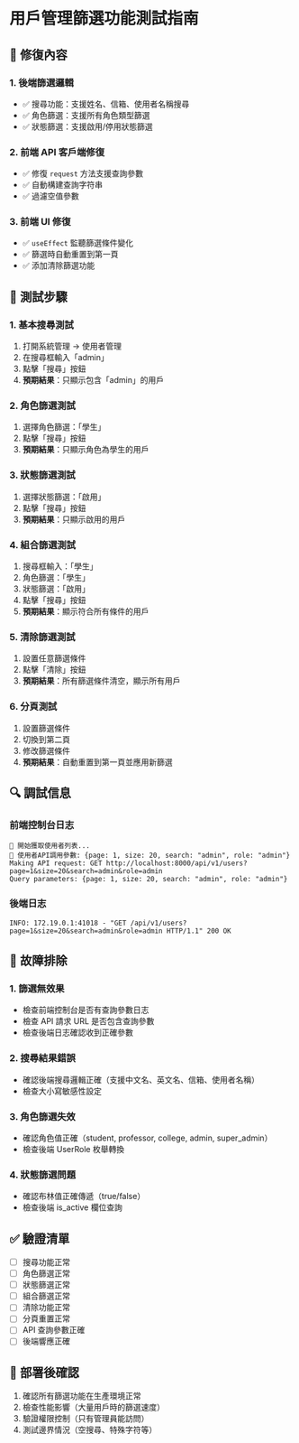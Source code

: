 # 用戶管理篩選功能測試指南

## 🔧 修復內容

### 1. 後端篩選邏輯
- ✅ 搜尋功能：支援姓名、信箱、使用者名稱搜尋
- ✅ 角色篩選：支援所有角色類型篩選
- ✅ 狀態篩選：支援啟用/停用狀態篩選

### 2. 前端 API 客戶端修復
- ✅ 修復 `request` 方法支援查詢參數
- ✅ 自動構建查詢字符串
- ✅ 過濾空值參數

### 3. 前端 UI 修復
- ✅ `useEffect` 監聽篩選條件變化
- ✅ 篩選時自動重置到第一頁
- ✅ 添加清除篩選功能

## 🧪 測試步驟

### 1. 基本搜尋測試
1. 打開系統管理 → 使用者管理
2. 在搜尋框輸入「admin」
3. 點擊「搜尋」按鈕
4. **預期結果**：只顯示包含「admin」的用戶

### 2. 角色篩選測試
1. 選擇角色篩選：「學生」
2. 點擊「搜尋」按鈕
3. **預期結果**：只顯示角色為學生的用戶

### 3. 狀態篩選測試
1. 選擇狀態篩選：「啟用」
2. 點擊「搜尋」按鈕
3. **預期結果**：只顯示啟用的用戶

### 4. 組合篩選測試
1. 搜尋框輸入：「學生」
2. 角色篩選：「學生」
3. 狀態篩選：「啟用」
4. 點擊「搜尋」按鈕
5. **預期結果**：顯示符合所有條件的用戶

### 5. 清除篩選測試
1. 設置任意篩選條件
2. 點擊「清除」按鈕
3. **預期結果**：所有篩選條件清空，顯示所有用戶

### 6. 分頁測試
1. 設置篩選條件
2. 切換到第二頁
3. 修改篩選條件
4. **預期結果**：自動重置到第一頁並應用新篩選

## 🔍 調試信息

### 前端控制台日志
```
🔄 開始獲取使用者列表...
📡 使用者API調用參數: {page: 1, size: 20, search: "admin", role: "admin"}
Making API request: GET http://localhost:8000/api/v1/users?page=1&size=20&search=admin&role=admin
Query parameters: {page: 1, size: 20, search: "admin", role: "admin"}
```

### 後端日志
```
INFO: 172.19.0.1:41018 - "GET /api/v1/users?page=1&size=20&search=admin&role=admin HTTP/1.1" 200 OK
```

## 🐛 故障排除

### 1. 篩選無效果
- 檢查前端控制台是否有查詢參數日志
- 檢查 API 請求 URL 是否包含查詢參數
- 檢查後端日志確認收到正確參數

### 2. 搜尋結果錯誤
- 確認後端搜尋邏輯正確（支援中文名、英文名、信箱、使用者名稱）
- 檢查大小寫敏感性設定

### 3. 角色篩選失效
- 確認角色值正確（student, professor, college, admin, super_admin）
- 檢查後端 UserRole 枚舉轉換

### 4. 狀態篩選問題
- 確認布林值正確傳遞（true/false）
- 檢查後端 is_active 欄位查詢

## ✅ 驗證清單

- [ ] 搜尋功能正常
- [ ] 角色篩選正常
- [ ] 狀態篩選正常
- [ ] 組合篩選正常
- [ ] 清除功能正常
- [ ] 分頁重置正常
- [ ] API 查詢參數正確
- [ ] 後端響應正確

## 🚀 部署後確認

1. 確認所有篩選功能在生產環境正常
2. 檢查性能影響（大量用戶時的篩選速度）
3. 驗證權限控制（只有管理員能訪問）
4. 測試邊界情況（空搜尋、特殊字符等） 